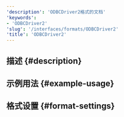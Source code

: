 ```yaml
---
'description': 'ODBCDriver2格式的文档'
'keywords':
- 'ODBCDriver2'
'slug': '/interfaces/formats/ODBCDriver2'
'title': 'ODBCDriver2'
---
```


## 描述 {#description}

## 示例用法 {#example-usage}

## 格式设置 {#format-settings}
